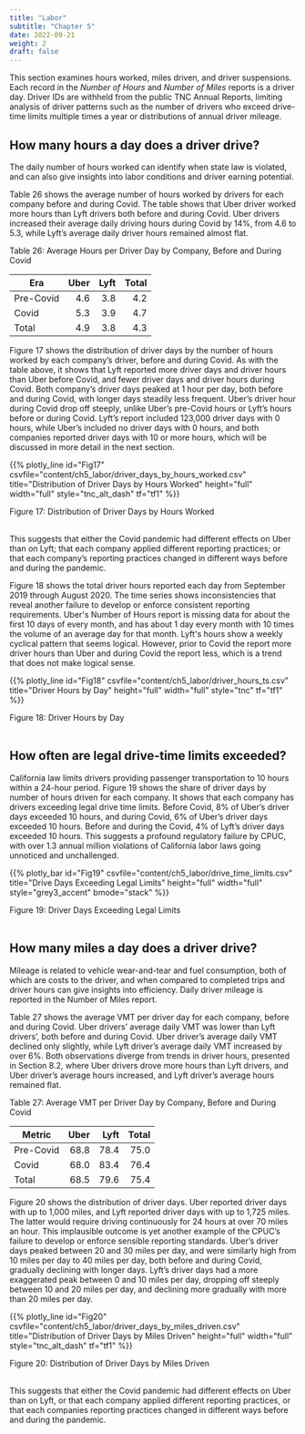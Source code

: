 ```yaml
---
title: "Labor"
subtitle: "Chapter 5"
date: 2022-09-21
weight: 2
draft: false
---
```


This section examines hours worked, miles driven, and driver suspensions.  
Each record in the _Number of Hours_ and _Number of Miles_ reports is a driver day. Driver IDs are withheld from the public TNC Annual Reports, limiting analysis of driver patterns such as the number of drivers who exceed drive-time limits multiple times a year or distributions of annual driver mileage.    

## How many hours a day does a driver drive?

The daily number of hours worked can identify when state law is violated, and can also give insights into labor conditions and driver earning potential.  

Table 26 shows the average number of hours worked by drivers for each company before and during Covid.  The table shows that Uber driver worked more hours than Lyft drivers both before and during Covid.  Uber drivers increased their average daily driving hours during Covid by 14%, from 4.6 to 5.3, while Lyft’s average daily driver hours remained almost flat.  

<figcaption>Table 26: Average Hours per Driver Day by Company, Before and During Covid</figcaption>

Era | Uber | Lyft | Total
---- | ----: | ----: | ----:
Pre-Covid | 4.6 | 3.8 | 4.2
Covid | 5.3 | 3.9 | 4.7
Total | 4.9 | 3.8 | 4.3

Figure 17 shows the distribution of driver days by the number of hours worked by each company’s driver, before and during Covid.  As with the table above, it shows that Lyft reported more driver days and driver hours than Uber before Covid, and fewer driver days and driver hours during Covid.  Both company’s driver days peaked at 1 hour per day, both before and during Covid, with longer days steadily less frequent.  Uber’s driver hour during Covid drop off steeply, unlike Uber’s pre-Covid hours or Lyft’s hours before or during Covid.  Lyft’s report included 123,000 driver days with 0 hours, while Uber’s included no driver days with 0 hours, and both companies reported driver days with 10 or more hours, which will be discussed in more detail in the next section.  

{{% plotly_line id="Fig17" csvfile="content/ch5_labor/driver_days_by_hours_worked.csv" title="Distribution of Driver Days by Hours Worked" height="full" width="full" style="tnc_alt_dash" tf="tf1" %}}
<figcaption>Figure 17: Distribution of Driver Days by Hours Worked</figcaption><br/>

This suggests that either the Covid pandemic had different effects on Uber than on Lyft; that each company applied different reporting practices; or that each company’s reporting practices changed in different ways before and during the pandemic.  

Figure 18 shows the total driver hours reported each day from September 2019 through August 2020.  The time series shows inconsistencies that reveal another failure to develop or enforce consistent reporting requirements.  Uber's Number of Hours report is missing data for about the first 10 days of every month, and has about 1 day every month with 10 times the volume of an average day for that month.  Lyft's hours show a weekly cyclical pattern that seems logical.  However, prior to Covid the report more driver hours than Uber and during Covid the report less, which is a trend that does not make logical sense.  

{{% plotly_line id="Fig18" csvfile="content/ch5_labor/driver_hours_ts.csv" title="Driver Hours by Day" height="full" width="full" style="tnc" tf="tf1" %}}
<figcaption>Figure 18: Driver Hours by Day</figcaption><br/>

## How often are legal drive-time limits exceeded?

California law limits drivers providing passenger transportation to 10 hours within a 24-hour period.  Figure 19 shows the share of driver days by number of hours driven for each company.  It shows that each company has drivers exceeding legal drive time limits.  Before Covid, 8% of Uber’s driver days exceeded 10 hours, and during Covid, 6% of Uber’s driver days exceeded 10 hours.  Before and during the Covid, 4% of Lyft’s driver days exceeded 10 hours.  This suggests a profound regulatory failure by CPUC, with over 1.3 annual million violations of California labor laws going unnoticed and unchallenged.  

{{% plotly_bar id="Fig19" csvfile="content/ch5_labor/drive_time_limits.csv" title="Drive Days Exceeding Legal Limits" height="full" width="full" style="grey3_accent" bmode="stack" %}}

<figcaption>Figure 19: Driver Days Exceeding Legal Limits</figcaption><br/>

## How many miles a day does a driver drive?

Mileage is related to vehicle wear-and-tear and fuel consumption, both of which are costs to the driver, and when compared to completed trips and driver hours can give insights into efficiency.  Daily driver mileage is reported in the Number of Miles report.  

Table 27 shows the average VMT per driver day for each company, before and during Covid.  Uber drivers’ average daily VMT was lower than Lyft drivers’, both before and during Covid.  Uber driver’s average daily VMT declined only slightly, while Lyft driver’s average daily VMT increased by over 6%.  Both observations diverge from trends in driver hours, presented in Section 8.2, where Uber drivers drove more hours than Lyft drivers, and Uber driver’s average hours increased, and Lyft driver’s average hours remained flat.   

Table 27: Average VMT per Driver Day by Company, Before and During Covid

Metric  | Uber | Lyft | Total
 ---- | ----: | ----: | ----:
Pre-Covid | 68.8 | 78.4 | 75.0
Covid | 68.0 | 83.4 | 76.4
Total | 68.5 | 79.6 | 75.4

Figure 20 shows the distribution of driver days.  Uber reported driver days with up to 1,000 miles, and Lyft reported driver days with up to 1,725 miles.  The latter would require driving continuously for 24 hours at over 70 miles an hour.  This implausible outcome is yet another example of the CPUC’s failure to develop or enforce sensible reporting standards.  Uber’s driver days peaked between 20 and 30 miles per day, and were similarly high from 10 miles per day to 40 miles per day, both before and during Covid, gradually declining with longer days.  Lyft’s driver days had a more exaggerated peak between 0 and 10 miles per day, dropping off steeply between 10 and 20 miles per day, and declining more gradually with more than 20 miles per day.  

{{% plotly_line id="Fig20" csvfile="content/ch5_labor/driver_days_by_miles_driven.csv" title="Distribution of Driver Days by Miles Driven" height="full" width="full" style="tnc_alt_dash" tf="tf1" %}}

<figcaption>Figure 20: Distribution of Driver Days by Miles Driven</figcaption><br/>

This suggests that either the Covid pandemic had different effects on Uber than on Lyft, or that each company applied different reporting practices, or that each companies reporting practices changed in different ways before and during the pandemic.  